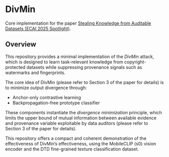# DivMin

Core implementation for the paper [Stealing Knowledge from Auditable Datasets (ECAI 2025 Spotlight)](https://ebooks.iospress.nl/volumearticle/75843).

## Overview

This repository provides a minimal implementation of the *DivMin* attack, which is designed to learn task-relevant knowledge from copyright-protected datasets while suppressing provenance signals such as watermarks and fingerprints.

The core idea of DivMin (please refer to Section 3 of the paper for details) is to minimize output divergence through:
- Anchor-only contrastive learning
- Backpropagation-free prototype classifier

These components instantiate the *divergence minimization* principle, which limits the upper bound of mutual information between available evidence and provenance variable exploitable by data auditors (please refer to Section 3 of the paper for details).

This repository offers a compact and coherent demonstration of the effectiveness of DivMin’s effectiveness, using the MobileCLIP (s0) vision encoder and the DTD fine-grained texture classification dataset.

